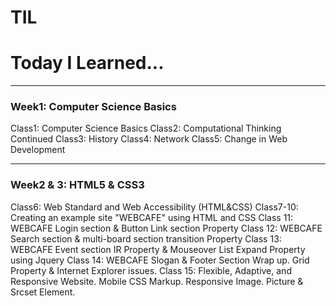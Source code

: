 # TIL
<h1>Today I Learned...</h1>    

---

<h3> Week1: Computer Science Basics </h3>  
Class1: Computer Science Basics  
Class2: Computational Thinking Continued  
Class3: History  
Class4: Network  
Class5: Change in Web Development  

---

<h3>Week2 & 3: HTML5 & CSS3</h3>  
Class6: Web Standard and Web Accessibility (HTML&CSS)  
Class7-10: Creating an example site "WEBCAFE" using HTML and CSS  
Class 11: WEBCAFE Login section & Button Link section Property  
Class 12: WEBCAFE Search section & multi-board section transition  Property  
Class 13: WEBCAFE Event section IR Property & Mouseover List Expand Property using Jquery  
Class 14: WEBCAFE Slogan & Footer Section Wrap up. Grid Property & Internet Explorer issues.  
Class 15: Flexible, Adaptive, and Responsive Website. Mobile CSS Markup. Responsive Image. Picture & Srcset Element.  
